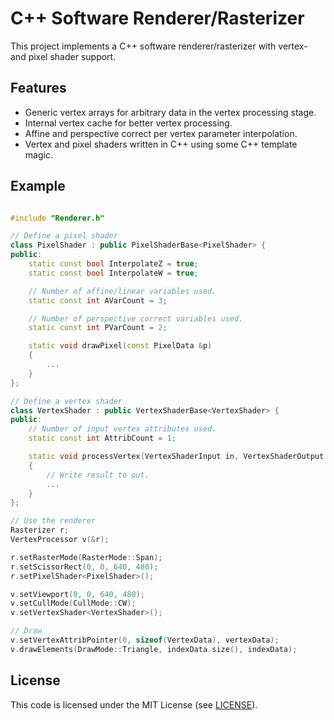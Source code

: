 # C++ Software Renderer/Rasterizer

This project implements a C++ software renderer/rasterizer with vertex- and
pixel shader support.

## Features
* Generic vertex arrays for arbitrary data in the vertex processing stage.
* Internal vertex cache for better vertex processing.
* Affine and perspective correct per vertex parameter interpolation.
* Vertex and pixel shaders written in C++ using some C++ template magic.

## Example

```c++

#include "Renderer.h"

// Define a pixel shader
class PixelShader : public PixelShaderBase<PixelShader> {
public:
	static const bool InterpolateZ = true;
	static const bool InterpolateW = true;

    // Number of affine/linear variables used.
	static const int AVarCount = 3;

    // Number of perspective correct variables used.
	static const int PVarCount = 2;

	static void drawPixel(const PixelData &p)
	{
		...
	}
};

// Define a vertex shader
class VertexShader : public VertexShaderBase<VertexShader> {
public:
    // Number of input vertex attributes used.
	static const int AttribCount = 1;

	static void processVertex(VertexShaderInput in, VertexShaderOutput *out)
	{
        // Write result to out.
		...
	}
};

// Use the renderer
Rasterizer r;
VertexProcessor v(&r);

r.setRasterMode(RasterMode::Span);
r.setScissorRect(0, 0, 640, 480);
r.setPixelShader<PixelShader>();

v.setViewport(0, 0, 640, 480);
v.setCullMode(CullMode::CW);
v.setVertexShader<VertexShader>();

// Draw
v.setVertexAttribPointer(0, sizeof(VertexData), vertexData);
v.drawElements(DrawMode::Triangle, indexData.size(), indexData);

```

## License

This code is licensed under the MIT License (see [LICENSE](LICENSE)).